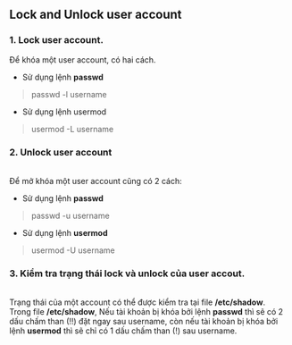 ## Lock and Unlock user account


### 1. Lock user account.
Để khóa một user account, có hai cách.
  * Sử dụng lệnh **passwd**
  > passwd -l username

  * Sử dụng lệnh usermod
  > usermod -L username

### 2. Unlock user account
<br> Để mở khóa một user account cũng có 2 cách:
  * Sử dụng lệnh **passwd**
  > passwd -u username
  * Sử dụng lệnh **usermod**
  > usermod -U username

### 3. Kiểm tra trạng thái lock và unlock của user accout.
<br>Trạng thái của một account có thể được kiểm tra tại file **/etc/shadow**.
<br> Trong file **/etc/shadow**, Nếu tài khoản bị khóa bởi lệnh **passwd** thì sẽ có 2 dấu chấm than (!!) đặt ngay sau username,
còn nếu tài khoản bị khóa bởi lệnh **usermod** thì sẽ chỉ có 1 dấu chấm than (!) sau username.
